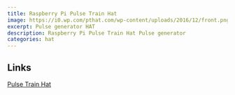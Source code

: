 ```yaml
---
title: Raspberry Pi Pulse Train Hat
image: https://i0.wp.com/pthat.com/wp-content/uploads/2016/12/front.png
excerpt: Pulse generator HAT
description: Raspberry Pi Pulse Train Hat Pulse generator
categories: hat
---
```


## Links
[Pulse Train Hat](http://pthat.com/index.php/overview/)
